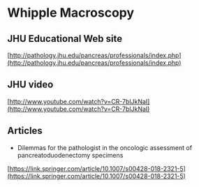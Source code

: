 # Whipple Macroscopy


## JHU Educational Web site

[http://pathology.jhu.edu/pancreas/professionals/index.php](http://pathology.jhu.edu/pancreas/professionals/index.php)

## JHU video

[http://www.youtube.com/watch?v=CR-7blJkNaI](http://www.youtube.com/watch?v=CR-7blJkNaI)

## Articles

- Dilemmas for the pathologist in the oncologic assessment of pancreatoduodenectomy specimens

[https://link.springer.com/article/10.1007/s00428-018-2321-5](https://link.springer.com/article/10.1007/s00428-018-2321-5)

